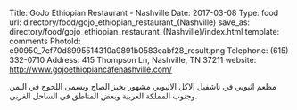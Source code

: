 Title:          GoJo Ethiopian Restaurant - Nashville
Date:           2017-03-08
Type:           food
url:            directory/food/gojo_ethiopian_restaurant_(Nashville)
save_as:        directory/food/gojo_ethiopian_restaurant_(Nashville)/index.html
template:       comments
PhotoId:        e90950_7ef70d8995514310a9891b0583eabf28_result.png
Telephone:      (615) 332-0710
Address:        415 Thompson Ln, Nashville, TN 37211
website:        http://www.gojoethiopiancafenashville.com/

مطعم اثيوبي في ناشفيل الاكل الاثيوبي مشهور بخبز الصاج ويسمى اللحوح في اليمن وجنوب المملكة العربية وبعض المناطق في الساحل الغربي.
